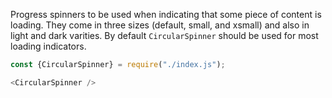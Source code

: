 Progress spinners to be used when indicating that some piece of content is loading. They come in three sizes (default, small, and xsmall) and also in light and dark varities. By default `CircularSpinner` should be used for most loading indicators.

```js
const {CircularSpinner} = require("./index.js");

<CircularSpinner />
```

